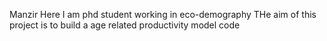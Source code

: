 Manzir Here
I am phd student working in eco-demography 
THe aim of this project is to build a age related productivity model code
